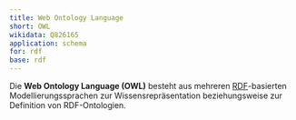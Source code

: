 ```yaml
---
title: Web Ontology Language
short: OWL
wikidata: Q826165
application: schema
for: rdf
base: rdf
---
```


Die **Web Ontology Language (OWL)** besteht aus mehreren
[RDF](../rdf)-basierten Modellierungssprachen zur Wissensrepräsentation
beziehungsweise zur Definition von RDF-Ontologien.

